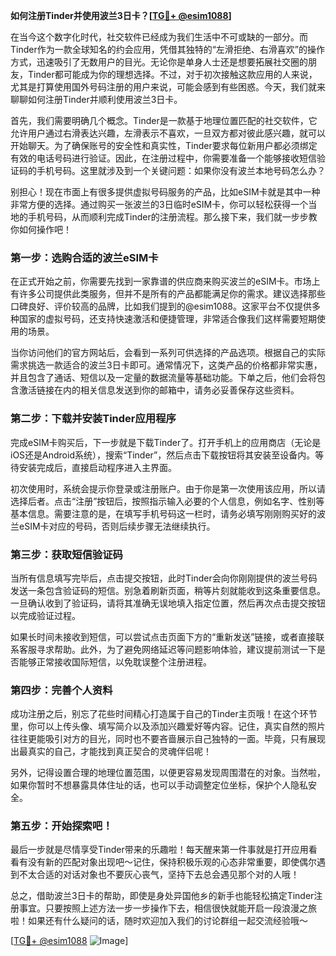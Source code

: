 **如何注册Tinder并使用波兰3日卡？[[TG💪+ @esim1088](https://t.me/s/esim1088)]**

在当今这个数字化时代，社交软件已经成为我们生活中不可或缺的一部分。而Tinder作为一款全球知名的约会应用，凭借其独特的“左滑拒绝、右滑喜欢”的操作方式，迅速吸引了无数用户的目光。无论你是单身人士还是想要拓展社交圈的朋友，Tinder都可能成为你的理想选择。不过，对于初次接触这款应用的人来说，尤其是打算使用国外号码注册的用户来说，可能会感到有些困惑。今天，我们就来聊聊如何注册Tinder并顺利使用波兰3日卡。

首先，我们需要明确几个概念。Tinder是一款基于地理位置匹配的社交软件，它允许用户通过右滑表达兴趣，左滑表示不喜欢，一旦双方都对彼此感兴趣，就可以开始聊天。为了确保账号的安全性和真实性，Tinder要求每位新用户都必须绑定有效的电话号码进行验证。因此，在注册过程中，你需要准备一个能够接收短信验证码的手机号码。这里就涉及到一个关键问题：如果你没有波兰本地号码怎么办？

别担心！现在市面上有很多提供虚拟号码服务的产品，比如eSIM卡就是其中一种非常方便的选择。通过购买一张波兰的3日临时eSIM卡，你可以轻松获得一个当地的手机号码，从而顺利完成Tinder的注册流程。那么接下来，我们就一步步教你如何操作吧！

### 第一步：选购合适的波兰eSIM卡

在正式开始之前，你需要先找到一家靠谱的供应商来购买波兰的eSIM卡。市场上有许多公司提供此类服务，但并不是所有的产品都能满足你的需求。建议选择那些口碑良好、评价较高的品牌，比如我们提到的@esim1088。这家平台不仅提供多种国家的虚拟号码，还支持快速激活和便捷管理，非常适合像我们这样需要短期使用的场景。

当你访问他们的官方网站后，会看到一系列可供选择的产品选项。根据自己的实际需求挑选一款适合的波兰3日卡即可。通常情况下，这类产品的价格都非常实惠，并且包含了通话、短信以及一定量的数据流量等基础功能。下单之后，他们会将包含激活链接在内的相关信息发送到你的邮箱中，请务必妥善保存这些资料。

### 第二步：下载并安装Tinder应用程序

完成eSIM卡购买后，下一步就是下载Tinder了。打开手机上的应用商店（无论是iOS还是Android系统），搜索“Tinder”，然后点击下载按钮将其安装至设备内。等待安装完成后，直接启动程序进入主界面。

初次使用时，系统会提示你登录或注册账户。由于你是第一次使用该应用，所以请选择后者。点击“注册”按钮后，按照指示输入必要的个人信息，例如名字、性别等基本信息。需要注意的是，在填写手机号码这一栏时，请务必填写刚刚购买好的波兰eSIM卡对应的号码，否则后续步骤无法继续执行。

### 第三步：获取短信验证码

当所有信息填写完毕后，点击提交按钮，此时Tinder会向你刚刚提供的波兰号码发送一条包含验证码的短信。别急着刷新页面，稍等片刻就能收到这条重要信息。一旦确认收到了验证码，请将其准确无误地填入指定位置，然后再次点击提交按钮以完成验证过程。

如果长时间未接收到短信，可以尝试点击页面下方的“重新发送”链接，或者直接联系客服寻求帮助。此外，为了避免网络延迟等问题影响体验，建议提前测试一下是否能够正常接收国际短信，以免耽误整个注册进程。

### 第四步：完善个人资料

成功注册之后，别忘了花些时间精心打造属于自己的Tinder主页哦！在这个环节里，你可以上传头像、填写简介以及添加兴趣爱好等内容。记住，真实自然的照片往往更能吸引对方的目光，同时也不要吝啬展示自己独特的一面。毕竟，只有展现出最真实的自己，才能找到真正契合的灵魂伴侣呢！

另外，记得设置合理的地理位置范围，以便更容易发现周围潜在的对象。当然啦，如果你暂时不想暴露具体住址的话，也可以手动调整定位坐标，保护个人隐私安全。

### 第五步：开始探索吧！

最后一步就是尽情享受Tinder带来的乐趣啦！每天醒来第一件事就是打开应用看看有没有新的匹配对象出现吧～记住，保持积极乐观的心态非常重要，即使偶尔遇到不太合适的对话对象也不要灰心丧气，坚持下去总会遇见那个对的人哦！

总之，借助波兰3日卡的帮助，即使是身处异国他乡的新手也能轻松搞定Tinder注册事宜。只要按照上述方法一步一步操作下去，相信很快就能开启一段浪漫之旅啦！如果还有什么疑问的话，随时欢迎加入我们的讨论群组一起交流经验哦～

[[TG💪+ @esim1088](https://t.me/s/esim1088) ![Image](https://i.postimg.cc/4NQfJmqS/Snipaste-2025-05-13-00-14-12.png)]